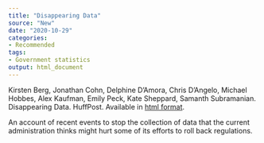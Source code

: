 ```yaml
---
title: "Disappearing Data"
source: "New"
date: "2020-10-29"
categories:
- Recommended
tags:
- Government statistics
output: html_document
---
```


Kirsten Berg, Jonathan Cohn, Delphine D’Amora, Chris D’Angelo, Michael Hobbes, Alex Kaufman, Emily Peck, Kate Sheppard, Samanth Subramanian. Disappearing Data. HuffPost. Available in [html format](https://highline.huffingtonpost.com/article/disappearing-data/).

<!---more--->

An account of recent events to stop the collection of data that the current administration thinks might hurt some of its efforts to roll back regulations.